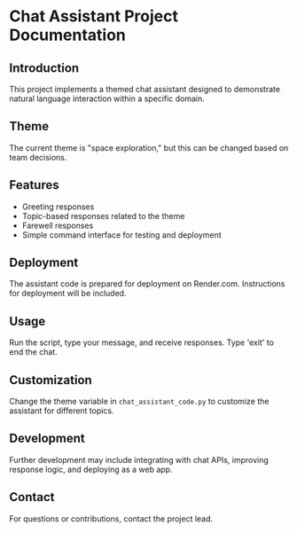 # Chat Assistant Project Documentation

## Introduction
This project implements a themed chat assistant designed to demonstrate natural language interaction within a specific domain.

## Theme
The current theme is "space exploration," but this can be changed based on team decisions.

## Features
- Greeting responses
- Topic-based responses related to the theme
- Farewell responses
- Simple command interface for testing and deployment

## Deployment
The assistant code is prepared for deployment on Render.com. Instructions for deployment will be included.

## Usage
Run the script, type your message, and receive responses. Type 'exit' to end the chat.

## Customization
Change the theme variable in `chat_assistant_code.py` to customize the assistant for different topics.

## Development
Further development may include integrating with chat APIs, improving response logic, and deploying as a web app.

## Contact
For questions or contributions, contact the project lead.

